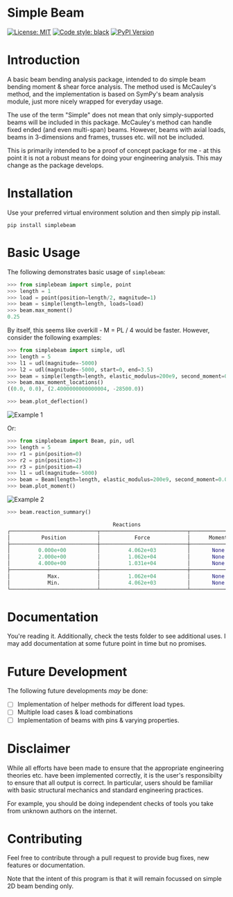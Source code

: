 # Simple Beam

[![License: MIT](https://img.shields.io/badge/License-MIT-blue.svg)](https://opensource.org/licenses/MIT)
[![Code style: black](https://img.shields.io/badge/code%20style-black-000000.svg)](https://github.com/psf/black)
[![PyPI Version](https://img.shields.io/pypi/v/simplebeam)](https://pypi.org/project/simplebeam/)

# Introduction
A basic beam bending analysis package, intended to do simple beam bending moment & shear force analysis. The method used is McCauley's method, and the implementation is based on SymPy's beam analysis module, just more nicely wrapped for everyday usage.

The use of the term "Simple" does not mean that only simply-supported beams will be included in this package. McCauley's method can handle fixed ended (and even multi-span)
 beams. However, beams with axial loads, beams in 3-dimensions and frames, trusses etc. will not be included.

This is primarily intended to be a proof of concept package for me - at this point it is not a robust means for doing your engineering analysis. This may change as the package develops.

# Installation
Use your preferred virtual environment solution and then simply pip install.

```pip install simplebeam```

# Basic Usage
The following demonstrates basic usage of ``simplebeam``:

```python
>>> from simplebeam import simple, point
>>> length = 1
>>> load = point(position=length/2, magnitude=1)
>>> beam = simple(length=length, loads=load)
>>> beam.max_moment()
0.25
```

By itself, this seems like overkill - M = PL / 4 would be faster. However, consider the following examples:

```python
>>> from simplebeam import simple, udl
>>> length = 5
>>> l1 = udl(magnitude=-5000)
>>> l2 = udl(magnitude=-5000, start=0, end=3.5)
>>> beam = simple(length=length, elastic_modulus=200e9, second_moment=0.0001, loads=[l1, l2])
>>> beam.max_moment_locations()
((0.0, 0.0), (2.4000000000000004, -28500.0))

>>> beam.plot_deflection()
```
![Example 1](docs\images\example1.png)

Or:

```python
>>> from simplebeam import Beam, pin, udl
>>> length = 5
>>> r1 = pin(position=0)
>>> r2 = pin(position=2)
>>> r3 = pin(position=4)
>>> l1 = udl(magnitude=-5000)
>>> beam = Beam(length=length, elastic_modulus=200e9, second_moment=0.0001, restraints=[r1, r2, r3], loads=l1)
>>> beam.plot_moment()
```
![Example 2](docs\images\example2.png)
```python
>>> beam.reaction_summary()

                                  Reactions                                   
┌────────────────────────────┬────────────────────────────┬───────────────────┐
│          Position          │           Force            │      Moment       │
├────────────────────────────┼────────────────────────────┼───────────────────┤
│         0.000e+00          │         4.062e+03          │       None        │
│         2.000e+00          │         1.062e+04          │       None        │
│         4.000e+00          │         1.031e+04          │       None        │
├────────────────────────────┼────────────────────────────┼───────────────────┤
│            Max.            │         1.062e+04          │       None        │
│            Min.            │         4.062e+03          │       None        │
└────────────────────────────┴────────────────────────────┴───────────────────┘
```

# Documentation
You're reading it. Additionally, check the tests folder to see additional uses. I may add documentation at some future point in time but no promises. 

# Future Development
The following future developments *may* be done:

- [ ] Implementation of helper methods for different load types.
- [ ] Multiple load cases & load combinations
- [ ] Implementation of beams with pins & varying properties.

# Disclaimer
While all efforts have been made to ensure that the appropriate engineering theories etc. have been implemented correctly, it is the user's responsibilty to ensure that all output is correct. In particular, users should be familiar with basic structural mechanics and standard engineering practices.

For example, you should be doing independent checks of tools you take from unknown authors on the internet.

# Contributing
Feel free to contribute through a pull request to provide bug fixes, new features or documentation.

Note that the intent of this program is that it will remain focussed on simple 2D beam bending only.
